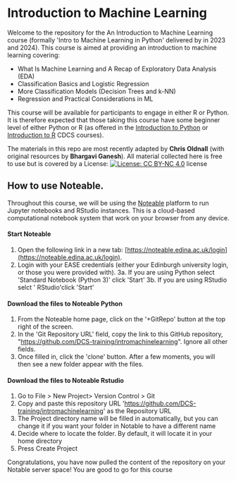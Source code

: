 # Introduction to Machine Learning
Welcome to the repository for the An Introduction to Machine Learning course (formally 'Intro to Machine Learning in Python' delivered by in 2023 and 2024). This course is aimed at providing an introduction to machine learning covering:

- What Is Machine Learning and A Recap of Exploratory Data Analysis (EDA)
- Classification Basics and Logistic Regression
- More Classification Models (Decision Trees and k-NN)
- Regression and Practical Considerations in ML

This course will be available for participants to engage in either R or Python. It is therefore expected that those taking this course have some beginner level of either Python or R (as offered in the [Introduction to Python](https://github.com/DCS-training/IntroToPython?tab=readme-ov-file) or [Introduction to R](https://github.com/DCS-training/IntroToRAndRStudio) CDCS courses).

The materials in this repo are most recently adapted by **Chris Oldnall** (with original resources by **Bhargavi Ganesh**). All material collected here is free to use but is covered by a License: [![License: CC BY-NC 4.0](https://licensebuttons.net/l/by-nc/4.0/80x15.png)](https://creativecommons.org/licenses/by-nc/4.0/) license

## How to use Noteable.

Throughout this course, we will be using the [Noteable](https://noteable.edina.ac.uk/) platform to run Jupyter notebooks and RStudio instances. This is a cloud-based computational notebook system that work on your browser from any device.

#### Start Noteable
1.  Open the following link in a new tab:  [https://noteable.edina.ac.uk/login](https://noteable.edina.ac.uk/login).
2.  Login with your EASE credentials (either your Edinburgh university login, or those you were provided with).
3a. If you are using Python select 'Standard Notebook (Python 3)' click 'Start'
3b. If you are using RStudio selct ' RStudio'click 'Start'

#### Download the files to Noteable Python 
1.  From the Noteable home page, click on the '+GitRepo' button at the top right of the screen.
2.  In the 'Git Repository URL' field, copy the link to this GitHub repository, "https://github.com/DCS-training/intromachinelearning". Ignore all other fields.
3.  Once filled in, click the 'clone' button. After a few moments, you will then see a new folder appear with the files.

#### Download the files to Noteable Rstudio  
1. Go to File > New Project> Version Control > Git
2. Copy and paste this repository URL 'https://github.com/DCS-training/intromachinelearning' as the Repository URL
3. The Project directory name will be filled in automatically, but you can change it if you want your folder in Notable to have a different name
4. Decide where to locate the folder. By default, it will locate it in your home directory 
5. Press Create Project


Congratulations, you have now pulled the content of the repository on your Notable server space! You are good to go for this course

